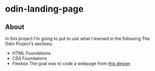 # odin-landing-page
## About
In this project I'm going to put to use what I learned in the following The Odin Project's sections:
- HTML Foundations
- CSS Foundations
- Flexbox
The goal was to code a webpage from [this design](https://cdn.statically.io/gh/TheOdinProject/curriculum/81a5d553f4073e593d23a6ab00d50eef8620796d/foundations/html_css/project/imgs/01.png)